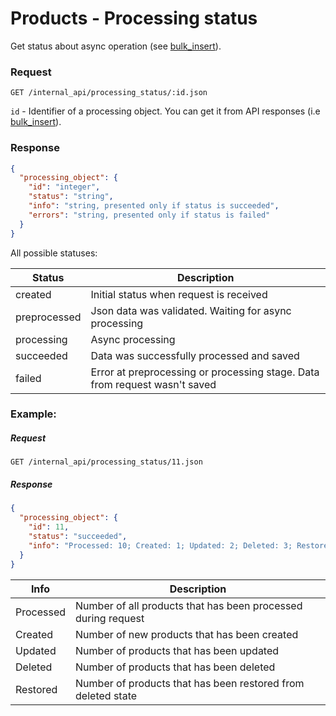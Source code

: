 # Products - Processing status

Get status about async operation (see [bulk_insert](bulk_import.md)).

### Request
`GET /internal_api/processing_status/:id.json`

`id` - Identifier of a processing object. You can get it from API responses (i.e [bulk_insert](bulk_import.md)).

### Response
```json
{
  "processing_object": {
    "id": "integer",
    "status": "string",
    "info": "string, presented only if status is succeeded",
    "errors": "string, presented only if status is failed"
  }
}
```

All possible statuses:

| Status       | Description                                                                |
|--------------|----------------------------------------------------------------------------|
| created      | Initial status when request is received                                    |
| preprocessed | Json data was validated. Waiting for async processing                      |
| processing   | Async processing                                                           |
| succeeded    | Data was successfully processed and saved                                  |
| failed       | Error at preprocessing or processing stage. Data from request wasn't saved |

### Example:
##### Request
`GET /internal_api/processing_status/11.json`

##### Response
```json
{
  "processing_object": {
    "id": 11,
    "status": "succeeded",
    "info": "Processed: 10; Created: 1; Updated: 2; Deleted: 3; Restored: 1"
  }
}

```
| Info      | Description                                                   |
|-----------|---------------------------------------------------------------|
| Processed | Number of all products that has been processed during request |
| Created   | Number of new products that has been created                  |
| Updated   | Number of products that has been updated                      |
| Deleted   | Number of products that has been deleted                      |
| Restored  | Number of products that has been restored from deleted state  |


